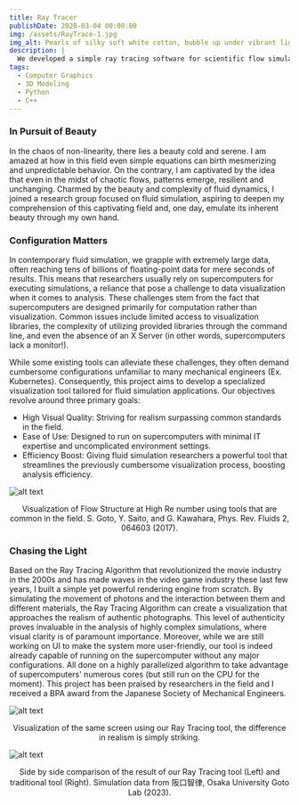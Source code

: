 ```yaml
---
title: Ray Tracer
publishDate: 2020-03-04 00:00:00
img: /assets/RayTrace-1.jpg
img_alt: Pearls of silky soft white cotton, bubble up under vibrant lighting
description: |
  We developed a simple ray tracing software for scientific flow simulation.
tags:
  - Computer Graphics
  - 3D Modeling
  - Python
  - C++
---
```


### In Pursuit of Beauty
In the chaos of non-linearity, there lies a beauty cold and serene. I am amazed at how in this field even simple equations can birth mesmerizing and unpredictable behavior. On the contrary, I am captivated by the idea that even in the midst of chaotic flows, patterns emerge, resilient and unchanging. Charmed by the beauty and complexity of fluid dynamics, I joined a research group focused on fluid simulation, aspiring to deepen my comprehension of this captivating field and, one day, emulate its inherent beauty through my own hand.

### Configuration Matters
In contemporary fluid simulation, we grapple with extremely large data, often reaching tens of billions of floating-point data for mere seconds of results. This means that researchers usually rely on supercomputers for executing simulations, a reliance that pose a challenge to data visualization when it comes to analysis. These challenges stem from the fact that supercomputers are designed primarily for computation rather than visualization. Common issues include limited access to visualization libraries, the complexity of utilizing provided libraries through the command line, and even the absence of an X Server (in other words, supercomputers lack a monitor!). 

While some existing tools can alleviate these challenges, they often demand cumbersome configurations unfamiliar to many mechanical engineers (Ex. Kubernetes). Consequently, this project aims to develop a specialized visualization tool tailored for fluid simulation applications. Our objectives revolve around three primary goals:

- High Visual Quality: Striving for realism surpassing common standards in the field.
- Ease of Use: Designed to run on supercomputers with minimal IT expertise and uncomplicated environment settings.
- Efficiency Boost: Giving fluid simulation researchers a powerful tool that streamlines the previously cumbersome visualization process, boosting analysis efficiency.

![alt text](/assets/RayTrace-2.jpg)
<div align="center">
  Visualization of Flow Structure at High Re number using tools that are common in the field. S. Goto, Y. Saito, and G. Kawahara, Phys. Rev. Fluids 2, 064603 (2017).
</div>

### Chasing the Light
Based on the Ray Tracing Algorithm that revolutionized the movie industry in the 2000s and has made waves in the video game industry these last few years, I built a simple yet powerful rendering engine from scratch. By simulating the movement of photons and the interaction between them and different materials, the Ray Tracing Algorithm can create a visualization that approaches the realism of authentic photographs. This level of authenticity proves invaluable in the analysis of highly complex simulations, where visual clarity is of paramount importance. 
Moreover, while we are still working on UI to make the system more user-friendly, our tool is indeed already capable of running on the supercomputer without any major configurations. All done on a highly parallelized algorithm to take advantage of supercomputers' numerous cores (but still run on the CPU for the moment). This project has been praised by researchers in the field and I received a BPA award from the Japanese Society of Mechanical Engineers.

![alt text](/assets/RayTrace-3.jpg)
<div align="center">
  Visualization of the same screen using our Ray Tracing tool, the difference in realism is simply striking.
</div>

![alt text](/assets/RayTrace-4.jpg)
<div align="center">
  Side by side comparison of the result of our Ray Tracing tool (Left) and traditional tool (Right). 
  Simulation data from 阪口智律, Osaka University Goto Lab (2023).
</div>